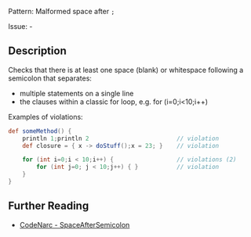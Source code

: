 Pattern: Malformed space after `;`

Issue: -

## Description

Checks that there is at least one space (blank) or whitespace following a semicolon that separates:

-   multiple statements on a single line
-   the clauses within a classic for loop, e.g. for (i=0;i&lt;10;i++)

Examples of violations:

``` groovy
def someMethod() {
    println 1;println 2                         // violation
    def closure = { x -> doStuff();x = 23; }    // violation

    for (int i=0;i < 10;i++) {                  // violations (2)
        for (int j=0; j < 10;j++) { }           // violation
    }
}
```

## Further Reading

* [CodeNarc - SpaceAfterSemicolon](https://codenarc.github.io/CodeNarc/codenarc-rules-formatting.html#spaceaftersemicolon-rule)